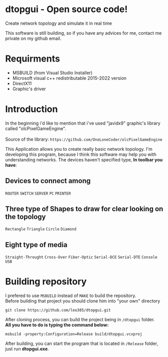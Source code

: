 # dtopgui - Open source code!
Create network topology and simulate it in real time

This software is still building, so if you have any advices for me, contact me private on my github email.

# Requirments
 <ul>
 <li>MSBUILD (from Visual Studio Installer)</li>
 <li>Microsoft visual c++ redistributable 2015-2022 version</li>
 <li>DirectX11</li>
 <li>Graphic's driver</li>
</ul>

# Introduction
In the beginning i'd like to mention that i've used "javidx9" graphic's library called "olcPixelGameEngine".
<br><br>Source of the library:
`https://github.com/OneLoneCoder/olcPixelGameEngine`

This Application allows you to create really basic network topology.
I'm developing this program, because I think this software may help you with understanding networks.
The devices haven't specified type, <b>In toolbar you have</b>:

## Devices to connect among
`ROUTER`
`SWITCH`
`SERVER`
`PC`
`PRINTER`

## Three type of Shapes to draw for clear looking on the topology
`Rectangle`
`Triangle`
`Circle`
`Diamond`

## Eight type of media
`Straight-Throught`
`Cross-Over`
`Fiber-Optic`
`Serial-DCE`
`Serial-DTE`
`Console`
`USB`

# Building repository
I prefered to use `MSBUILD` instead of `MAKE` to build the repository.<br>
Before building that project you should clone him into "your own" directory
<br>
<pre><code>git clone https://github.com/leo385/dtopgui.git</code></pre>

After cloning process, you can build the project being in ``/dtopgui`` folder.
<br><b>All you have to do is typing the command below:</b></br>
<pre><code>msbuild -property:Configuration=Release build/dtopgui.vcxproj</code></pre>

After building, you can start the program that is located in ``/Release`` folder,
just run <b>dtopgui.exe</b>.



